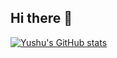 ## Hi there 👋

[![Yushu's GitHub stats](https://github-statistic-yushuhes-projects.vercel.app/api?username=Yushu-He)](Statistics)
